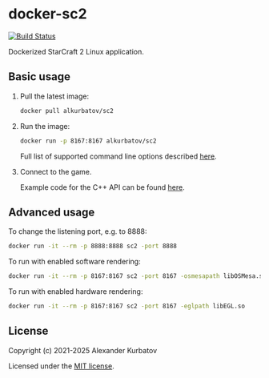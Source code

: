 # docker-sc2

[![Build Status](https://github.com/cpp-sc2/docker-sc2/actions/workflows/ci.yml/badge.svg?branch=main)](https://github.com/cpp-sc2/docker-sc2/actions/workflows/ci.yml)

Dockerized StarCraft 2 Linux application.

## Basic usage

1. Pull the latest image:

   ```bash
   docker pull alkurbatov/sc2
   ```

1. Run the image:

   ```bash
   docker run -p 8167:8167 alkurbatov/sc2
   ```

   Full list of supported command line options described
   [here](https://github.com/Blizzard/s2client-proto/blob/master/docs/linux.md).

1. Connect to the game.

   Example code for the C++ API can be found
   [here](https://github.com/cpp-sc2/scrubber).

## Advanced usage

To change the listening port, e.g. to 8888:

```bash
docker run -it --rm -p 8888:8888 sc2 -port 8888
```

To run with enabled software rendering:

```bash
docker run -it --rm -p 8167:8167 sc2 -port 8167 -osmesapath libOSMesa.so
```

To run with enabled hardware rendering:

```bash
docker run -it --rm -p 8167:8167 sc2 -port 8167 -eglpath libEGL.so
```

## License

Copyright (c) 2021-2025 Alexander Kurbatov

Licensed under the [MIT license](LICENSE).
